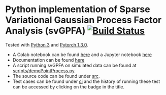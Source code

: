 # Python implementation of Sparse Variational Gaussian Process Factor Analysis (svGPFA) [![Build Status](https://travis-ci.com/joacorapela/svGPFA.svg?branch=master)](https://travis-ci.com/joacorapela/svGPFA)

Tested with [Python 3](https://www.python.org/downloads/release/python-352/) and [Pytorch 1.3.0](https://pytorch.org/).

* A Colab notebook can be found [here](https://colab.research.google.com/drive/1DxsaoZxpfdETHNs8b-KQIqQEAA_Qx0CB) and a Jupyter notebook [here](ipynb/demoPointProcess.ipynb)
* Documentation can be found [here](https://svgpfa.readthedocs.io/)
* A script running svGPFA on simulated data can be found at [scripts/demoPointProcess.py](scripts/demoPointProcess.py).
* The source code can be found under [src](src).
* Test cases can be found under [ci](ci) and the history of running these test can be accessed by clicking on the badge in the title.
